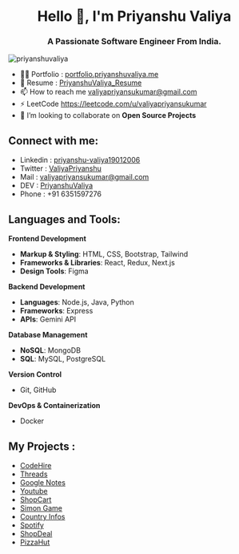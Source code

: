 <h1 align="center">Hello 👋, I'm Priyanshu Valiya</h1>
<h3 align="center">A Passionate Software Engineer From India.</h3>

<p align="left"> <img src="https://komarev.com/ghpvc/?username=priyanshuvaliya&label=Profile%20views&color=0e75b6&style=flat" alt="priyanshuvaliya" /> </p>

- 👨‍💻 Portfolio : [portfolio.priyanshuvaliya.me](portfolio.priyanshuvaliya.me)
- 📄 Resume : [PriyanshuValiya_Resume](https://drive.google.com/file/d/1kcnQB33oqKiL3e1AYHe1s8sUtxR4Rp9v/view)
- 📫 How to reach me valiyapriyansukumar@gmail.com
- ⚡ LeetCode https://leetcode.com/u/valiyapriyansukumar
- 🤝 I’m looking to collaborate on **Open Source Projects**

<h2 align="left">Connect with me:</h2>

- Linkedin : [priyanshu-valiya19012006](https://www.linkedin.com/in/priyanshu-valiya19012006)
- Twitter : [ValiyaPriyanshu](https://x.com/ValiyaPriyanshu?t=fODhuE-xes8Cv9nksqHe1w&s=08)
- Mail : valiyapriyansukumar@gmail.com
- DEV : [PriyanshuValiya](https://dev.to/priyansukumar_valiya_c0bf)
- Phone : +91 6351597276

<h2 align="left">Languages and Tools:</h2>

**Frontend Development**
- **Markup & Styling**: HTML, CSS, Bootstrap, Tailwind
- **Frameworks & Libraries**: React, Redux, Next.js
- **Design Tools**: Figma

**Backend Development**
- **Languages**: Node.js, Java, Python
- **Frameworks**: Express
- **APIs**: Gemini API

**Database Management**
- **NoSQL**: MongoDB
- **SQL**: MySQL, PostgreSQL

**Version Control**
- Git, GitHub

**DevOps & Containerization**
- Docker

<h2 align="left">My Projects :</h2>

- [CodeHire](https://code-hire.priyanshuvaliya.me)
- [Threads](https://threads-b9qr.onrender.com)
- [Google Notes](https://google-notes-mrbxgsina-priyanshuvaliyas-projects.vercel.app/)
- [Youtube](https://youtube-clone-swart-eight.vercel.app)
- [ShopCart](https://priyanshuvaliya-shopcart.onrender.com)
- [Simon Game](https://simon-game-khaki-nine.vercel.app)
- [Country Infos](https://priyanshuvaliya.github.io/Country-Info)
- [Spotify](https://spotify-clone-git-main-priyanshuvaliyas-projects.vercel.app)
- [ShopDeal](https://shop-deal-priyanshuvaliyas-projects.vercel.app/index.html)
- [PizzaHut](https://www.figma.com/proto/M89FIqF8TtPFMIfi00ddMN/Pizza-Hut?type=design&node-id=3-7&t=XDRYa8Hul8JAvtRW-0&scaling=scale-down&page-id=0%3A1)

